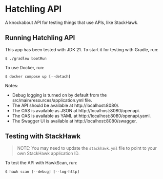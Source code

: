 # Hatchling API

A knockabout API for testing things that use APIs, like StackHawk.

## Running Hatchling API

This app has been tested with JDK 21. To start it for testing with Gradle, run:

```shell
$ ./gradlew bootRun
```

To use Docker, run:

```shell
$ docker compose up [--detach]
```

Notes:

* Debug logging is turned on by default from the src/main/resources/application.yml file.
* The API should be available at http://localhost:8080/.
* The OAS is available as JSON at http://localhost:8080/openapi.
* The OAS is available as YAML at http://localhost:8080/openapi.yaml.
* The Swagger UI is available at http://localhost:8080/swagger.

## Testing with StackHawk

> NOTE: You may need to update the `stackhawk.yml` file to point to your own StackHawk application ID.

To test the API with HawkScan, run:

```shell
$ hawk scan [--debug] [--log-http]
```
